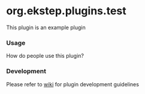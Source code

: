 # org.ekstep.plugins.test

This plugin is an example plugin

### Usage

How do people use this plugin?

### Development

Please refer to [wiki](https://github.com/ekstep/Contributed-Plugins/wiki) for plugin development guidelines